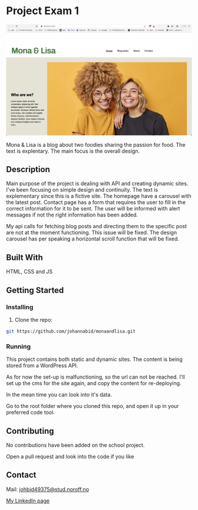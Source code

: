 # Project Exam 1

<img src="/monaandlisa_preview.png">

Mona & Lisa is a blog about two foodies sharing the passion for food. The text is explentary. The main focus is the overall design.

## Description

Main purpose of the project is dealing with API and creating dynamic sites. I've been focusing on simple design and continuity. The text is explementary since this is a fictive site. The homepage have a carousel with the latest post. Contact page has a form that requires the user to fill in the correct information for it to be sent. The user will be informed with alert messages if not the right information has been added.

My api calls for fetching blog posts and directing them to the specific post are not at the moment functioning. This issue will be fixed. The design carousel has per speaking a horizontal scroll function that will be fixed.

## Built With

HTML, CSS and JS

## Getting Started

### Installing

1. Clone the repo:

```bash
git https://github.com/johannabid/monaandlisa.git
```

### Running

This project contains both static and dynamic sites. The content is being stored from a WordPress API.

As for now the set-up is malfunctioning, so the url can not be reached. I'll set up the cms for the site again, and copy the content for re-deploying.

In the mean time you can look into it's data.

Go to the root folder where you cloned this repo, and open it up in your preferred code tool.

## Contributing

No contributions have been added on the school project.

Open a pull request and look into the code if you like

## Contact

Mail: johbid49375@stud.noroff.no

[My LinkedIn page](https://www.linkedin.com/in/jobi-063354249/)

